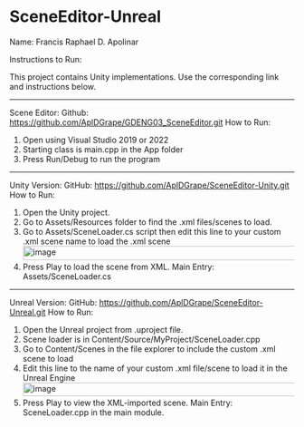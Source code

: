 # SceneEditor-Unreal

Name: Francis Raphael D. Apolinar

Instructions to Run:

This project contains Unity implementations. Use the corresponding link and instructions below.

---------------------------------------

Scene Editor:
Github: https://github.com/AplDGrape/GDENG03_SceneEditor.git
How to Run:
1. Open using Visual Studio 2019 or 2022
2. Starting class is main.cpp in the App folder
3. Press Run/Debug to run the program

---------------------------------------

Unity Version:
GitHub: https://github.com/AplDGrape/SceneEditor-Unity.git
How to Run:
1. Open the Unity project.
2. Go to Assets/Resources folder to find the .xml files/scenes to load.
3. Go to Assets/SceneLoader.cs script then edit this line to your custom .xml scene name to load the .xml scene 
   <img width="613" height="25" alt="image" src="https://github.com/user-attachments/assets/a3514df2-dee2-4d2c-b5a7-bc754abdc036" />
4. Press Play to load the scene from XML.
Main Entry: Assets/SceneLoader.cs

---------------------------------------

Unreal Version:
GitHub: https://github.com/AplDGrape/SceneEditor-Unreal.git
How to Run:
1. Open the Unreal project from .uproject file.
2. Scene loader is in Content/Source/MyProject/SceneLoader.cpp
3. Go to Content/Scenes in the file explorer to include the custom .xml scene to load
4. Edit this line to the name of your custom .xml file/scene to load it in the Unreal Engine
   <img width="736" height="24" alt="image" src="https://github.com/user-attachments/assets/2d2539b6-91c9-4a66-af74-eb20bd815bbb" />
5. Press Play to view the XML-imported scene.
Main Entry: SceneLoader.cpp in the main module.
